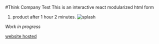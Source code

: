 #Think Company Test
This is an interactive react modularized html form

1. product after 1 hour 2 minutes.
![splash](/final.png "final")

*Work in progress*


[website hosted](https://think-test-zachariah-lowe.firebaseapp.com/)